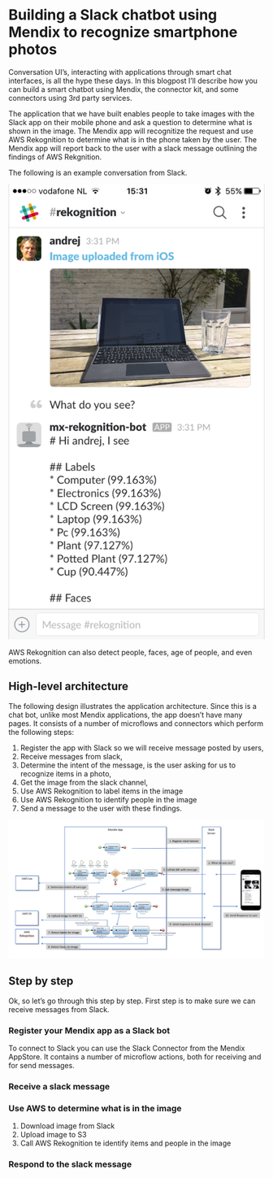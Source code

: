 # Building a Slack chatbot using Mendix to recognize smartphone photos

Conversation UI’s, interacting with applications through smart chat interfaces, is all the hype these days. 
In this blogpost I’ll describe how you can build a smart chatbot using Mendix, the connector kit, and some 
connectors using 3rd party services.

The application that we have built enables people to take images with the Slack app on their mobile phone and ask a 
question to determine what is shown in the image. The Mendix app will recognitize the request and use AWS Rekognition 
to determine what is in the phone taken by the user. The Mendix app will report back to the user with a slack message 
outlining the findings of AWS Rekgnition.

The following is an example conversation from Slack.

 ![Example slack conversation][2]
 
AWS Rekognition can also detect people, faces, age of people, and even emotions.
 
## High-level architecture

The following design illustrates the application architecture. Since this is a chat bot, unlike most Mendix applications, the app doesn’t have many pages. It consists of a number of microflows and connectors which perform the following steps:
1.	Register the app with Slack so we will receive message posted by users,
2.	Receive messages from slack,
3.	Determine the intent of the message, is the user asking for us to recognize items in a photo,
4.	Get the image from the slack channel,
5.	Use AWS Rekognition to label items in the image
6.	Use AWS Rekognition to identify people in the image
7.	Send a message to the user with these findings.

 ![Slack Rekognition bot architecture][1]

## Step by step

Ok, so let’s go through this step by step. First step is to make sure we can receive messages from Slack.

### Register your Mendix app as a Slack bot

To connect to Slack you can use the Slack Connector from the Mendix AppStore. It contains a number of microflow actions, both for receiving and for send messages.

### Receive a slack message

### Use AWS to determine what is in the image

1.	Download image from Slack
2.	Upload image to S3
3.	Call  AWS Rekognition te identify items and people in the image

### Respond to the slack message

 

 [1]: docs/slack-rekognition-architecture.png
 [2]: docs/example-slack-request.png